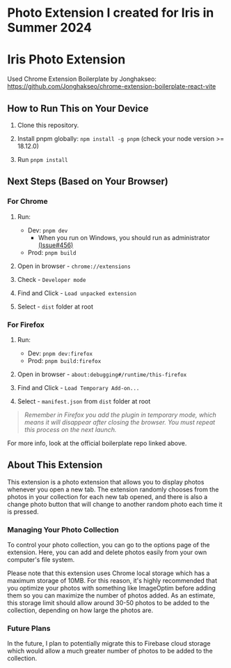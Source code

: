 Photo Extension I created for Iris in Summer 2024
=======
# Iris Photo Extension

Used Chrome Extension Boilerplate by Jonghakseo: https://github.com/Jonghakseo/chrome-extension-boilerplate-react-vite

## How to Run This on Your Device

1. Clone this repository.

2. Install pnpm globally: `npm install -g pnpm` (check your node version >= 18.12.0)

3. Run `pnpm install`

## Next Steps (Based on Your Browser)

### For Chrome

1. Run:
    - Dev: `pnpm dev`
      - When you run on Windows, you should run as administrator [(Issue#456)](https://github.com/Jonghakseo/chrome-extension-boilerplate-react-vite/issues/456)
    - Prod: `pnpm build`

2. Open in browser - `chrome://extensions`

3. Check - `Developer mode`

4. Find and Click - `Load unpacked extension`

5. Select - `dist` folder at root

### For Firefox

1. Run:
    - Dev: `pnpm dev:firefox`
    - Prod: `pnpm build:firefox`

2. Open in browser - `about:debugging#/runtime/this-firefox`

3. Find and Click - `Load Temporary Add-on...`

4. Select - `manifest.json` from `dist` folder at root

> *Remember in Firefox you add the plugin in temporary mode, which means it will disappear after closing the browser. You must repeat this process on the next launch.*

For more info, look at the official boilerplate repo linked above.

## About This Extension

This extension is a photo extension that allows you to display photos whenever you open a new tab. The extension randomly chooses from the photos in your collection for each new tab opened, and there is also a change photo button that will change to another random photo each time it is pressed.

### Managing Your Photo Collection

To control your photo collection, you can go to the options page of the extension. Here, you can add and delete photos easily from your own computer's file system. 

Please note that this extension uses Chrome local storage which has a maximum storage of 10MB. For this reason, it's highly recommended that you optimize your photos with something like ImageOptim before adding them so you can maximize the number of photos added. As an estimate, this storage limit should allow around 30-50 photos to be added to the collection, depending on how large the photos are.

### Future Plans
In the future, I plan to potentially migrate this to Firebase cloud storage which would allow a much greater number of photos to be added to the collection.
